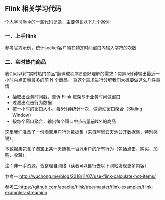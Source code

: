 ## Flink 相关学习代码

个人学习flink的一些代码记录，主要包含以下几个案例:

### 一、上手flink
参考官方示例，统计socket客户端在特定时间窗口内输入字符的次数

### 二、实时热门商品
我们可以将“实时热门商品”翻译成程序员更好理解的需求：每隔5分钟输出最近一小时内点击量最多的前 N 个商品。
将这个需求进行分解我们大概要做这么几件事情
- 抽取出业务时间戳，告诉 Flink 框架基于业务时间做窗口
- 过滤出点击行为数据
- 按一小时的窗口大小，每5分钟统计一次，做滑动窗口聚合（Sliding Window）
- 按每个窗口聚合，输出每个窗口中点击量前N名的商品

这里我们准备了一份淘宝用户行为数据集（来自阿里云天池公开数据集，特别感谢）。

本数据集包含了淘宝上某一天随机一百万用户的所有行为（包括点击、购买、加购、收藏）。


注：非一手资源，皆整理自网络（读者可以自行去以下网站发现更多内容）

参考一:http://wuchong.me/blog/2018/11/07/use-flink-calculate-hot-items/

参考二:https://github.com/apache/flink/tree/master/flink-examples/flink-examples-streaming
